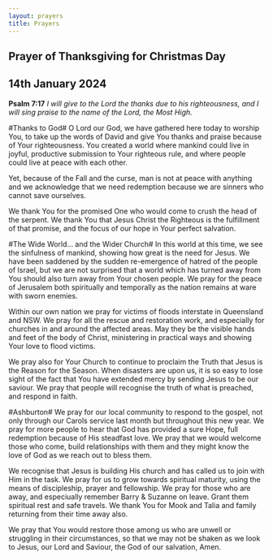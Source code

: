 ```yaml
---
layout: prayers
title: Prayers
---
```

## Prayer of Thanksgiving for Christmas Day

## 14th January 2024

__Psalm 7:17__ 
_I will give to the Lord the thanks due to his righteousness,_
_and I will sing praise to the name of the Lord, the Most High._

#Thanks to God#
O Lord our God, we have gathered here today to worship You, to take up the words of David and give You thanks and praise because of Your righteousness. You created a world where mankind could live in joyful, productive submission to Your righteous rule, and where people could live at peace with each other. 

Yet, because of the Fall and the curse, man is not at peace with anything and we acknowledge that we need redemption because we are sinners who cannot save ourselves.

We thank You for the promised One who would come to crush the head of the serpent. We thank You that Jesus Christ the Righteous is the fulfillment of that promise, and the focus of our hope in Your perfect salvation.

#The Wide World... and the Wider Church#
In this world at this time, we see the sinfulness of mankind, showing how great is the need for Jesus. We have been saddened by the sudden re-emergence of hatred of the people of Israel, but we are not surprised that a world which has turned away from You should also turn away from Your chosen people. We pray for the peace of Jerusalem both spiritually and temporally as the nation remains at ware with sworn enemies.

Within our own nation we pray for victims of floods interstate in Queensland and NSW. We pray for all the rescue and restoration work, and especially for churches in and around the affected areas. May they be the visible hands and feet of the body of Christ, ministering in practical ways and showing Your love to flood victims.

We pray also for Your Church to continue to proclaim the Truth that Jesus is the Reason for the Season. When disasters are upon us, it is so easy to lose sight of the fact that You have extended mercy by sending Jesus to be our saviour. We pray that people will recognise the truth of what is preached, and respond in faith.

#Ashburton#
We pray for our local community to respond to the gospel, not only through our Carols service last month but throughout this new year. We pray for more people to hear that God has provided a sure Hope, full redemption because of His steadfast love. We pray that we would welcome those who come, build relationships with them and they might know the love of God as we reach out to bless them.

We recognise that Jesus is building His church and has called us to join with Him in the task. We pray for us to grow towards spiritual maturity, using the means of discipleship, prayer and fellowship. We pray for those who are away, and especiually remember Barry & Suzanne on leave. Grant them spiritual rest and safe travels. We thank You for Mook and Talia and family returning from their time away also. 

We pray that You would restore those among us who are unwell or struggling in their circumstances, so that we may not be shaken as we look to Jesus, our Lord and Saviour, the God of our salvation,  Amen.
